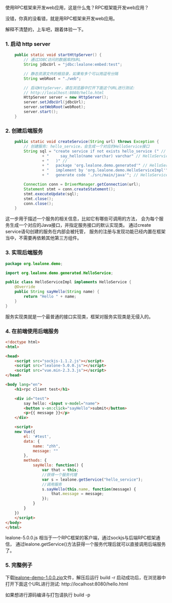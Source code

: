 使用RPC框架来开发web应用，这是什么鬼？RPC框架能开发web应用？

没错，你真的没看错，就是用RPC框架来开发web应用。

解释不清楚的，上车吧，跟着体验一下。

### 1. 启动 http server

```java
    public static void startHttpServer() {
        // 通过JDBC访问的数据库的URL
        String jdbcUrl = "jdbc:lealone:embed:test";

        // 静态资源文件的根目录，如果有多个可以用逗号分隔
        String webRoot = "./web";

        // 启动HttpServer，请在浏览器中打开下面这个URL进行测试:
        // http://localhost:8080/hello.html
        HttpServer server = new HttpServer();
        server.setJdbcUrl(jdbcUrl);
        server.setWebRoot(webRoot);
        server.start();
    }
```

### 2. 创建后端服务
```java
    public static void createService(String url) throws Exception {
        // 创建服务: hello_service，会生成一个对应的HelloService接口
        String sql = "create service if not exists hello_service (" //
                + "     say_hello(name varchar) varchar" // HelloService接口方法定义
                + "   )" //
                + "   package 'org.lealone.demo.generated'" // HelloService接口所在的包名
                + "   implement by 'org.lealone.demo.HelloServiceImpl'" // HelloService接口的默认实现类
                + "   generate code './src/main/java'"; // HelloService接口源文件的根目录

        Connection conn = DriverManager.getConnection(url);
        Statement stmt = conn.createStatement();
        stmt.executeUpdate(sql);
        stmt.close();
        conn.close();
    }
```

这一步用于描述一个服务的相关信息，比如它有哪些可调用的方法，
会为每个服务生成一个对应的Java接口，并指定服务接口的默认实现类。
通过create service语句创建的服务在内部会被托管，
服务的注册与发现功能已经内置在框架当中，不需要再依赖其他第三方组件。


### 3. 实现后端服务

```java
package org.lealone.demo;

import org.lealone.demo.generated.HelloService;

public class HelloServiceImpl implements HelloService {
    @Override
    public String sayHello(String name) {
        return "Hello " + name;
    }
}
```

服务实现类就是一个最普通的接口实现类，框架对服务实现类是无侵入的。


### 4. 在前端使用后端服务

```html
<!doctype html>
<html>

<head>
    <script src="sockjs-1.1.2.js"></script>
    <script src="lealone-5.0.0.js"></script>
    <script src="vue.min-2.3.3.js"></script>
</head>

<body lang="en">
    <h1>rpc client test</h1>

    <div id="test">
        say hello: <input v-model="name">
        <button v-on:click="sayHello">submit</button>
        <p>{{ message }}</p>
    </div>

    <script> 
    new Vue({
        el: '#test',
        data: {
            name: "zhh",
            message: ""
        },
        methods: {
            sayHello: function() {
                var that = this;
                //获得一个服务代理
                var s = lealone.getService("hello_service");
                //调用服务
                s.sayHello(this.name, function(message) {
                    that.message = message;
                });
            }
        }
    })
    </script>
</body>
</html>
```

lealone-5.0.0.js 相当于一个RPC框架的客户端，通过sockjs与后端RPC框架通信，
通过lealone.getService()方法获得一个服务代理后就可以直接调用后端服务了。



### 5. 完整例子

下载[lealone-demo-1.0.0.zip]()文件，解压后运行 build -r
启动成功后，在浏览器中打开下面这个URL进行测试:
http://localhost:8080/hello.html

如果想进行源码编译与打包请执行 build -p

